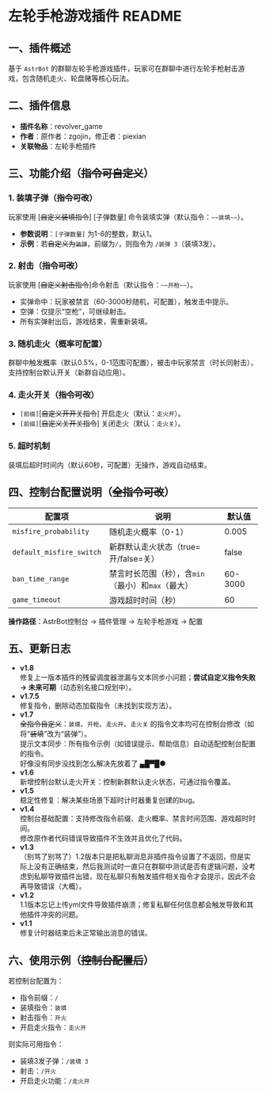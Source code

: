 # 左轮手枪游戏插件 README

## 一、插件概述
基于 `AstrBot` 的群聊左轮手枪游戏插件，玩家可在群聊中进行左轮手枪射击游戏，包含随机走火、轮盘赌等核心玩法。

## 二、插件信息
- **插件名称**：revolver_game  
- **作者**：原作者：zgojin，修正者：piexian  
- **关联物品**：左轮手枪插件  

## 三、功能介绍（~~指令可自定义~~）

### 1. 装填子弹（~~指令可改~~）
玩家使用 [~~自定义装填指令~~] [子弹数量] 命令装填实弹（默认指令：`~~装填~~`）。  
- **参数说明**：`[子弹数量]` 为1-6的整数，默认1。  
- **示例**：若~~自定义为`装弹`~~，前缀为`/`，则指令为 `/装弹 3`（装填3发）。

### 2. 射击（~~指令可改~~）
玩家使用 [~~自定义射击指令~~]命令射击（默认指令：`~~开枪~~`）。  
- 实弹命中：玩家被禁言（60-3000秒随机，可配置），触发击中提示。  
- 空弹：仅提示“空枪”，可继续射击。  
- 所有实弹射出后，游戏结束，需重新装填。

### 3. 随机走火（概率可配置）
群聊中触发概率（默认0.5%，0-1范围可配置），被击中玩家禁言（时长同射击），支持控制台默认开关（新群自动应用）。

### 4. 走火开关（~~指令可改~~）
- `[前缀]`[~~自定义开开关指令~~] 开启走火（默认：`走火开`）。  
- `[前缀]`[~~自定义关开关指令~~] 关闭走火（默认：`走火关`）。

### 5. 超时机制
装填后超时时间内（默认60秒，可配置）无操作，游戏自动结束。

## 四、控制台配置说明（~~全指令可改~~）
| 配置项 | 说明 | 默认值 |
|---|---|---|
| `misfire_probability` | 随机走火概率（0-1） | 0.005 |
| `default_misfire_switch` | 新群默认走火状态（true=开/false=关） | false |
| `ban_time_range` | 禁言时长范围（秒），含`min`（最小）和`max`（最大） | 60-3000 |
| `game_timeout` | 游戏超时时间（秒） | 60 |

**操作路径**：AstrBot控制台 → 插件管理 → 左轮手枪游戏 → 配置

## 五、更新日志
- **v1.8**  
  修复上一版本插件的残留调度器泄漏与文本同步小问题；**尝试自定义指令失败 → 未来可期**（动态别名接口规划中）。
- **v1.7.5**  
  修复指令，删除动态加载指令（未找到实现方法）。
- **v1.7**  
  ~~全指令自定义~~：`装填`、`开枪`、`走火开`、`走火关` 的指令文本均可在控制台修改（如将“~~装填~~”改为“装弹”）。  
  提示文本同步：所有指令示例（如错误提示、帮助信息）自动适配控制台配置的指令。  
  好像没有同步没找到怎么解决先放着了 ▄█▀█●
- **v1.6**  
  新增控制台默认走火开关：控制新群默认走火状态，可通过指令覆盖。
- **v1.5**  
  稳定性修复：解决某些场景下超时计时器重复创建的bug。
- **v1.4**  
  控制台基础配置：支持修改指令前缀、走火概率、禁言时间范围、游戏超时时间。  
  修改原作者代码错误导致插件不生效并且优化了代码。
- **v1.3**  
  （别骂了别骂了）1.2版本只是把私聊消息非插件指令设置了不返回，但是实际上没有正确结束，然后我测试时一直只在群聊中测试是否有逻辑问题，没考虑到私聊导致插件出错，现在私聊只有触发插件相关指令才会提示，因此不会再导致错误（大概）。
- **v1.2**  
  1.1版本忘记上传yml文件导致插件崩溃；修复私聊任何信息都会触发导致和其他插件冲突的问题。
- **v1.1**  
  修复计时器结束后未正常输出消息的错误。

## 六、使用示例（~~控制台配置后~~）
若控制台配置为：  
- 指令前缀：`/`  
- 装填指令：`装填`  
- 射击指令：`开火`  
- 开启走火指令：`走火开`  

则实际可用指令：  
- 装填3发子弹：`/装填 3`  
- 射击：`/开火`  
- 开启走火功能：`/走火开`
